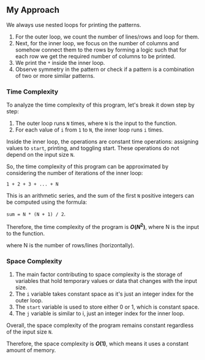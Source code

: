 ## My Approach
We always use nested loops for printing the patterns. 
1. For the outer loop, we count the number of lines/rows and loop for them.
2. Next, for the inner loop, we focus on the number of columns and somehow connect them to the rows by forming a logic such that for each row we get the required number of columns to be printed.
3. We print the `*` inside the inner loop.
4. Observe symmetry in the pattern or check if a pattern is a combination of two or more similar patterns.
   
### Time Complexity


To analyze the time complexity of this program, let's break it down step by step:

1. The outer loop runs `N` times, where `N` is the input to the function.
2. For each value of `i` from `1` to `N`, the inner loop runs `i` times.

Inside the inner loop, the operations are constant time operations: assigning values to `start`, printing, and toggling start. These operations do not depend on the input size `N`.

So, the time complexity of this program can be approximated by considering the number of iterations of the inner loop:

`1 + 2 + 3 + ... + N`

This is an arithmetic series, and the sum of the first `N` positive integers can be computed using the formula: 

`sum = N * (N + 1) / 2`.

Therefore, the time complexity of the program is **$O(N^2)$**, where N is the input to the function.

where N is the number of rows/lines (horizontally).

### Space Complexity

1. The main factor contributing to space complexity is the storage of variables that hold temporary values or data that changes with the input size.
2. The `i` variable takes constant space as it's just an integer index for the outer loop.
3. The `start` variable is used to store either 0 or 1, which is constant space.
4. The `j` variable is similar to i, just an integer index for the inner loop.

Overall, the space complexity of the program remains constant regardless of the input size `N`. 

Therefore, the space complexity is **$O(1)$**, which means it uses a constant amount of memory.
